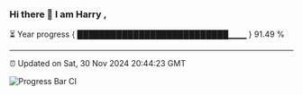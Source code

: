 ### Hi there 👋 I am Harry , 

⏳ Year progress { ███████████████████████████▁▁▁ } 91.49 %

---

⏰ Updated on Sat, 30 Nov 2024 20:44:23 GMT

![Progress Bar CI](https://github.com/duykhang68/duykhang68/workflows/Progress%20Bar%20CI/badge.svg)
